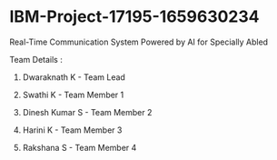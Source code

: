 # IBM-Project-17195-1659630234
Real-Time Communication System Powered by AI for Specially Abled

Team Details :

1. Dwaraknath K    - Team Lead

2. Swathi K        - Team Member 1

3. Dinesh Kumar S  - Team Member 2

4. Harini K        - Team Member 3

5. Rakshana S      - Team Member 4
